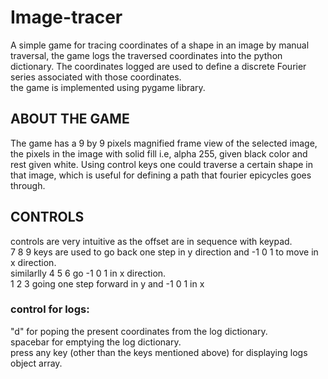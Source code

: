 # Image-tracer
A simple game for tracing coordinates of a shape in an image by manual traversal, the game logs the traversed coordinates into the python dictionary. The coordinates logged are used to define a discrete Fourier series associated with those coordinates.<br />
the game is implemented using pygame library.

## ABOUT THE GAME
The game has a 9 by 9 pixels magnified frame view of the selected image, the pixels in the image with solid fill i.e, alpha 255, given black color and rest given white.
Using control keys one could traverse a certain shape in that image, which is useful for defining a path that fourier epicycles goes through.

## CONTROLS
controls are very intuitive as the offset are in sequence with keypad.<br/>
7 8 9 keys are used to go back one step in y direction and -1 0 1 to move in x direction.<br/>
similarlly 4 5 6 go -1 0 1 in x direction. <br/>
1 2 3 going one step forward in y and -1 0 1 in x

### control for logs:
"d" for poping the present coordinates from the log dictionary.<br/>
spacebar for emptying the log dictionary.<br/>
press any key (other than the keys mentioned above) for displaying logs object array.<br/>
